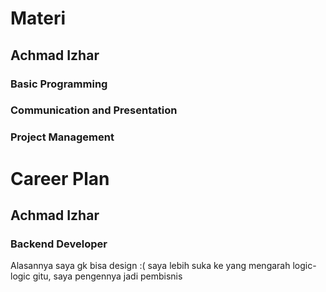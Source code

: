 # Materi
## Achmad Izhar
### Basic Programming

### Communication and Presentation

### Project Management

# Career Plan
## Achmad Izhar
### Backend Developer
Alasannya saya gk bisa design :( saya lebih suka ke yang mengarah logic-logic gitu, saya pengennya jadi pembisnis